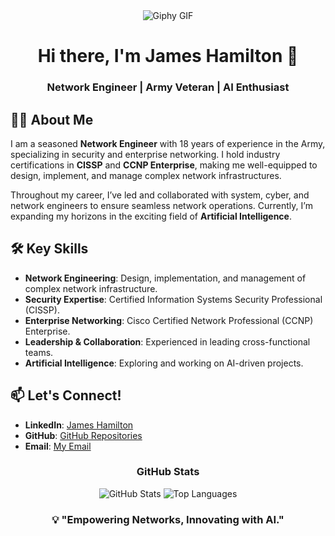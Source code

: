 <!-- Profile Header -->
<div align="center">
  <img src="https://media.giphy.com/media/gjrYDwbjnK8x36xZIO/giphy.gif" alt="Giphy GIF" />
  <br>
</div>
<div align="center">
  <h1>Hi there, I'm James Hamilton 👋</h1>
  <h3>Network Engineer | Army Veteran | AI Enthusiast</h3>
</div>

<!-- About Me Section -->
## 👨‍💻 About Me

I am a seasoned **Network Engineer** with 18 years of experience in the Army, specializing in security and enterprise networking. I hold industry certifications in **CISSP** and **CCNP Enterprise**, making me well-equipped to design, implement, and manage complex network infrastructures.

Throughout my career, I’ve led and collaborated with system, cyber, and network engineers to ensure seamless network operations. Currently, I’m expanding my horizons in the exciting field of **Artificial Intelligence**.

<!-- Key Skills Section -->
## 🛠 Key Skills
- **Network Engineering**: Design, implementation, and management of complex network infrastructure.
- **Security Expertise**: Certified Information Systems Security Professional (CISSP).
- **Enterprise Networking**: Cisco Certified Network Professional (CCNP) Enterprise.
- **Leadership & Collaboration**: Experienced in leading cross-functional teams.
- **Artificial Intelligence**: Exploring and working on AI-driven projects.

<!-- Contact Section -->
## 📫 Let's Connect!
- **LinkedIn**: [James Hamilton](https://www.linkedin.com/in/james-hamilton-832981240/)
- **GitHub**: [GitHub Repositories](https://github.com/jhamilton87?tab=repositories)
- **Email**: [My Email](mailto:james.r.hamilton87@gmail.com)

<!-- GitHub Stats Section -->
<div align="center">
  <h3>GitHub Stats</h3>
  <img src="https://github-readme-stats.vercel.app/api?username=jhamilton87&show_icons=true&theme=radical" alt="GitHub Stats">
  <img src="https://github-readme-stats.vercel.app/api/top-langs/?username=jhamilton87&layout=compact&theme=radical" alt="Top Languages">
</div>

<!-- Footer Section -->
<div align="center">
  <h3>💡 "Empowering Networks, Innovating with AI."</h3>
</div>
<div id="badges" align="center">
  <img src="https://komarev.com/ghpvc/?username=jhamilton87&style=flat-square&color=blue" alt=""/>
</div>
